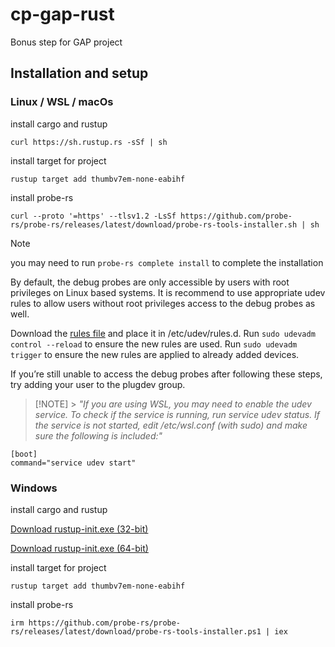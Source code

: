 # cp-gap-rust

Bonus step for GAP project

## Installation and setup

### Linux / WSL / macOs

install cargo and rustup

`curl https://sh.rustup.rs -sSf | sh`

install target for project

`rustup target add thumbv7em-none-eabihf`

install probe-rs

`curl --proto '=https' --tlsv1.2 -LsSf https://github.com/probe-rs/probe-rs/releases/latest/download/probe-rs-tools-installer.sh | sh`

> [!NOTE]
> you may need to run `probe-rs complete install` to complete the installation

By default, the debug probes are only accessible by users with root privileges on Linux based systems. It is recommend to use appropriate udev rules to allow users without root privileges access to the debug probes as well.

Download the [rules file](https://probe.rs/files/69-probe-rs.rules) and place it in /etc/udev/rules.d.
Run `sudo udevadm control --reload` to ensure the new rules are used.
Run `sudo udevadm trigger` to ensure the new rules are applied to already added devices.

If you’re still unable to access the debug probes after following these steps, try adding your user to the plugdev group.

> [!NOTE] > _"If you are using WSL, you may need to enable the udev service. To check if the service is running, run service udev status. If the service is not started, edit /etc/wsl.conf (with sudo) and make sure the following is included:"_

```
[boot]
command="service udev start"
```

### Windows

install cargo and rustup

[Download rustup-init.exe (32-bit)](https://static.rust-lang.org/rustup/dist/i686-pc-windows-msvc/rustup-init.exe)

[Download rustup-init.exe (64-bit)](https://static.rust-lang.org/rustup/dist/x86_64-pc-windows-msvc/rustup-init.exe)

install target for project

`rustup target add thumbv7em-none-eabihf`

install probe-rs

`irm https://github.com/probe-rs/probe-rs/releases/latest/download/probe-rs-tools-installer.ps1 | iex`
